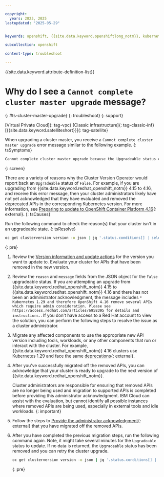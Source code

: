 ```yaml
---

copyright: 
  years: 2023, 2025
lastupdated: "2025-05-29"


keywords: openshift, {{site.data.keyword.openshiftlong_notm}}, kubernetes, help, cluster, upgrades,

subcollection: openshift

content-type: troubleshoot

---
```


{{site.data.keyword.attribute-definition-list}}



# Why do I see a `Cannot complete cluster master upgrade` message?
{: #ts-cluster-master-upgrade}
{: troubleshoot}
{: support}

[Virtual Private Cloud]{: tag-vpc} [Classic infrastructure]{: tag-classic-inf} [{{site.data.keyword.satelliteshort}}]{: tag-satellite}


When upgrading a cluster master, you receive a `Cannot complete cluster master upgrade` error message similar to the following example.
{: tsSymptoms}


```sh
Cannot complete cluster master upgrade because the Upgradeable status condition is set to False.
```
{: screen}

There are a variety of reasons why the Cluster Version Operator would report back an `Upgradeable` status of `False`.  For example, if you are upgrading from {{site.data.keyword.redhat_openshift_notm}} 4.15 to 4.16, and receive this error message, then your cluster administrators likely have not yet acknowledged that they have evaluated and removed the deprecated APIs in the corresponding Kubernetes version. For more information, see [Preparing to update to OpenShift Container Platform 4.16](https://docs.redhat.com/en/documentation/openshift_container_platform/4.16/html/updating_clusters/preparing-to-update-a-cluster#update-preparing-ack_updating-cluster-prepare){: external}.
{: tsCauses}

Run the following command to check the reason(s) that your cluster isn't in an upgradeable state.
{: tsResolve}

```sh
oc get clusterversion version -o json | jq '.status.conditions[] | select(.type == "Upgradeable")'
```
{: pre}

1. Review the [Version information and update actions](/docs/openshift?topic=openshift-openshift_versions) for the version you want to update to. Evaluate your cluster for APIs that have been removed in the new version. 

1. Review the `reason` and `message` fields from the JSON object for the `False` upgradeable status. If you are attempting an upgrade from {{site.data.keyword.redhat_openshift_notm}} 4.15 to {{site.data.keyword.redhat_openshift_notm}} 4.16 and there has not been an administrator acknowledgment, the message includes `* Kubernetes 1.29 and therefore OpenShift 4.16 remove several APIs which require admin consideration. Please see https://access.redhat.com/articles/6958395 for details and instructions.`. If you don't have access to a Red Hat account to view the solution, you can perform the following steps to resolve the issue as a cluster administrator.

1. Migrate any affected components to use the appropriate new API version including tools, workloads, or any other components that run or interact with the cluster. For example, {{site.data.keyword.redhat_openshift_notm}} 4.16 clusters use Kubernetes 1.29 and face the same [deprecations](https://kubernetes.io/docs/reference/using-api/deprecation-guide/#v1-29){: external}.


1. After you've successfully migrated off the removed APIs, you can acknowledge that your cluster is ready to upgrade to the next version of {{site.data.keyword.redhat_openshift_notm}}.

    Cluster administrators are responsible for ensuring that removed APIs are no longer being used and migration to supported APIs is completed before providing this administrator acknowledgment. IBM Cloud can assist with the evaluation, but cannot identify all possible instances where removed APIs are being used, especially in external tools and idle workloads.
    {: important}

1. Follow the steps to [Provide the administrator acknowledgment](https://docs.redhat.com/en/documentation/openshift_container_platform/4.16/html/updating_clusters/preparing-to-update-a-cluster#update-preparing-ack_updating-cluster-prepare){: external} that you have migrated off the removed APIs.

1. After you have completed the previous migration steps, run the following command again. Note, it might take several minutes for the `Upgradeable` status to update. If no data is returned, the `Upgradeable` status has been removed and you can retry the cluster upgrade.
    ```sh
    oc get clusterversion version -o json | jq '.status.conditions[] | select(.type == "Upgradeable")'
    ```
    {: pre}
  
